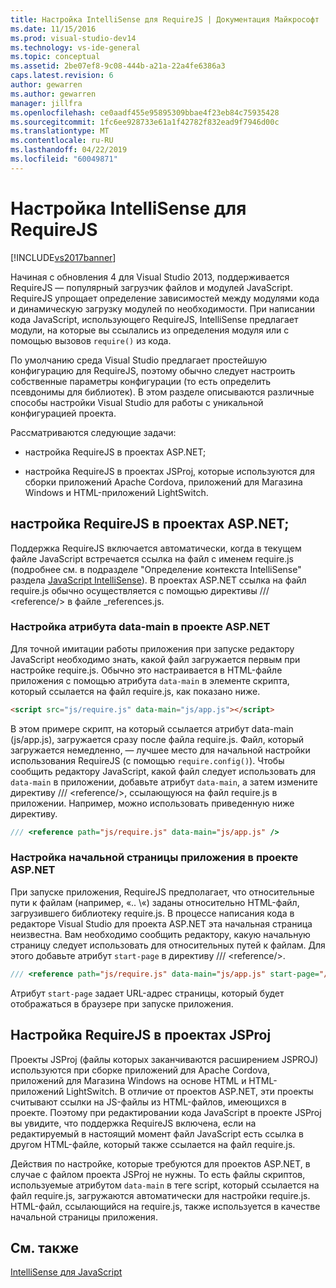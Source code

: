 ```yaml
---
title: Настройка IntelliSense для RequireJS | Документация Майкрософт
ms.date: 11/15/2016
ms.prod: visual-studio-dev14
ms.technology: vs-ide-general
ms.topic: conceptual
ms.assetid: 2be07ef8-9c08-444b-a21a-22a4fe6386a3
caps.latest.revision: 6
author: gewarren
ms.author: gewarren
manager: jillfra
ms.openlocfilehash: ce0aadf455e95895309bbae4f23eb84c75935428
ms.sourcegitcommit: 1fc6ee928733e61a1f42782f832ead9f7946d00c
ms.translationtype: MT
ms.contentlocale: ru-RU
ms.lasthandoff: 04/22/2019
ms.locfileid: "60049871"
---
```

# <a name="customizing-intellisense-for-requirejs"></a>Настройка IntelliSense для RequireJS
[!INCLUDE[vs2017banner](../includes/vs2017banner.md)]

Начиная с обновления 4 для Visual Studio 2013, поддерживается RequireJS — популярный загрузчик файлов и модулей JavaScript. RequireJS упрощает определение зависимостей между модулями кода и динамическую загрузку модулей по необходимости. При написании кода JavaScript, использующего RequireJS, IntelliSense предлагает модули, на которые вы ссылались из определения модуля или с помощью вызовов `require()` из кода.  
  
 По умолчанию среда Visual Studio предлагает простейшую конфигурацию для RequireJS, поэтому обычно следует настроить собственные параметры конфигурации (то есть определить псевдонимы для библиотек). В этом разделе описываются различные способы настройки Visual Studio для работы с уникальной конфигурацией проекта.  
  
 Рассматриваются следующие задачи:  
  
- настройка RequireJS в проектах ASP.NET;  
  
- настройка RequireJS в проектах JSProj, которые используются для сборки приложений Apache Cordova, приложений для Магазина Windows и HTML-приложений LightSwitch.  
  
## <a name="customize-requirejs-in-aspnet-projects"></a>настройка RequireJS в проектах ASP.NET;  
 Поддержка RequireJS включается автоматически, когда в текущем файле JavaScript встречается ссылка на файл с именем require.js (подробнее см. в подразделе "Определение контекста IntelliSense" раздела [JavaScript IntelliSense](../ide/javascript-intellisense.md)). В проектах ASP.NET ссылка на файл require.js обычно осуществляется с помощью директивы /// \<reference/> в файле _references.js.  
  
### <a name="configure-the-data-main-attribute-in-an-aspnet-project"></a>Настройка атрибута data-main в проекте ASP.NET  
 Для точной имитации работы приложения при запуске редактору JavaScript необходимо знать, какой файл загружается первым при настройке require.js. Обычно это настраивается в HTML-файле приложения с помощью атрибута `data-main` в элементе скрипта, который ссылается на файл require.js, как показано ниже.  
  
```html  
<script src="js/require.js" data-main="js/app.js"></script>  
```  
  
 В этом примере скрипт, на который ссылается атрибут data-main (js/app.js), загружается сразу после файла require.js. Файл, который загружается немедленно, — лучшее место для начальной настройки использования RequireJS (с помощью `require.config()`). Чтобы сообщить редактору JavaScript, какой файл следует использовать для `data-main` в приложении, добавьте атрибут `data-main`, а затем измените директиву /// \<reference/>, ссылающуюся на файл require.js в приложении. Например, можно использовать приведенную ниже директиву.  
  
```javascript  
/// <reference path="js/require.js" data-main="js/app.js" />  
```  
  
### <a name="configure-the-application-start-page-in-an-aspnet-project"></a>Настройка начальной страницы приложения в проекте ASP.NET  
 При запуске приложения, RequireJS предполагает, что относительные пути к файлам (например, «.. \\«) заданы относительно HTML-файл, загрузившего библиотеку require.js. В процессе написания кода в редакторе Visual Studio для проекта ASP.NET эта начальная страница неизвестна. Вам необходимо сообщить редактору, какую начальную страницу следует использовать для относительных путей к файлам. Для этого добавьте атрибут `start-page` в директиву /// \<reference/>.  
  
```javascript  
/// <reference path="js/require.js" data-main="js/app.js" start-page="/app/index.html" />  
```  
  
 Атрибут `start-page` задает URL-адрес страницы, который будет отображаться в браузере при запуске приложения.  
  
## <a name="customize-requirejs-in-jsproj-projects"></a>Настройка RequireJS в проектах JSProj  
 Проекты JSProj (файлы которых заканчиваются расширением JSPROJ) используются при сборке приложений для Apache Cordova, приложений для Магазина Windows на основе HTML и HTML-приложений LightSwitch. В отличие от проектов ASP.NET, эти проекты считывают ссылки на JS-файлы из HTML-файлов, имеющихся в проекте. Поэтому при редактировании кода JavaScript в проекте JSProj вы увидите, что поддержка RequireJS включена, если на редактируемый в настоящий момент файл JavaScript есть ссылка в другом HTML-файле, который также ссылается на файл require.js.  
  
 Действия по настройке, которые требуются для проектов ASP.NET, в случае с файлом проекта JSProj не нужны. То есть файлы скриптов, используемые атрибутом `data-main` в теге script, который ссылается на файл require.js, загружаются автоматически для настройки require.js. HTML-файл, ссылающийся на require.js, также используется в качестве начальной страницы приложения.  
  
## <a name="see-also"></a>См. также  
 [IntelliSense для JavaScript](../ide/javascript-intellisense.md)
